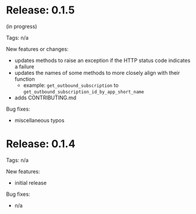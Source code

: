 # Release: 0.1.5

(in progress)

Tags: n/a

New features or changes:
* updates methods to raise an exception if the HTTP status code indicates a failure
* updates the names of some methods to more closely align with their function
    * example: `get_outbound_subscription` to `get_outbound_subscription_id_by_app_short_name`
* adds CONTRIBUTING.md

Bug fixes:
* miscellaneous typos

# Release: 0.1.4

Tags: n/a

New features:
* initial release

Bug fixes:
* n/a
